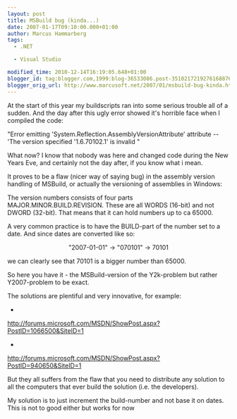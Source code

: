 ```yaml
---
layout: post
title: MSBuild bug (kinda...)
date: 2007-01-17T09:10:00.000+01:00
author: Marcus Hammarberg
tags:
  - .NET

  - Visual Studio

modified_time: 2010-12-14T16:19:05.648+01:00
blogger_id: tag:blogger.com,1999:blog-36533086.post-3510217219276168876
blogger_orig_url: http://www.marcusoft.net/2007/01/msbuild-bug-kinda.html
---
```


At the start
of this year my buildscripts ran into some serious trouble all of a
sudden. And the day after this ugly error showed it's horrible face when
I compiled the code:

"Error emitting 'System.Reflection.AssemblyVersionAttribute' attribute
-- 'The version specified '1.6.70102.1' is invalid "

What now? I know that nobody was here and changed code during the New
Years Eve, and certainly not the day after, if you know what i mean.

It proves to be a flaw (nicer way of saying bug) in the assembly version
handling of MSBuild, or actually the versioning of assemblies in
Windows:

The version numbers consists of four parts MAJOR.MINOR.BUILD.REVISION.
These are all WORDS (16-bit) and not DWORD (32-bit). That means that it
can hold numbers up to ca 65000.

A very common practice is to have the BUILD-part of the number set to a
date. And since dates are converted like so:

<div align="center">

"2007-01-01" -\> "070101" -\> 70101

</div>

<div align="left">

</div>

<div align="left">

we can clearly see that 70101 is a bigger number than 65000.

</div>

<div align="left">

</div>

<div align="left">

So here you have it - the MSBuild-version of the
Y2k-problem but rather Y2007-problem to be exact.

</div>

<div align="left">

</div>

<div align="left">

The solutions are plentiful and very innovative, for example:

</div>

-   <div align="left">
   [http://forums.microsoft.com/MSDN/ShowPost.aspx?PostID=1066500&<span
    id="SPELLING_ERROR_2" class="blsp-spelling-error"
    onclick="BLOG_clickHandler(this)">SiteID=1](http://forums.microsoft.com/MSDN/ShowPost.aspx?PostID=1066500&SiteID=1)
   </div>

-   <div align="left">
   [http://forums.microsoft.com/MSDN/ShowPost.aspx?PostID=940650&<span
    id="SPELLING_ERROR_3" class="blsp-spelling-error"
    onclick="BLOG_clickHandler(this)">SiteID=1](http://forums.microsoft.com/MSDN/ShowPost.aspx?PostID=940650&SiteID=1)
   </div>

But they all suffers from the flaw that you need to distribute any
solution to all the computers that ever build the solution (i.e. the
developers).

My solution is to just increment the build-number and not base it on
dates. This is not to good either but works for now
